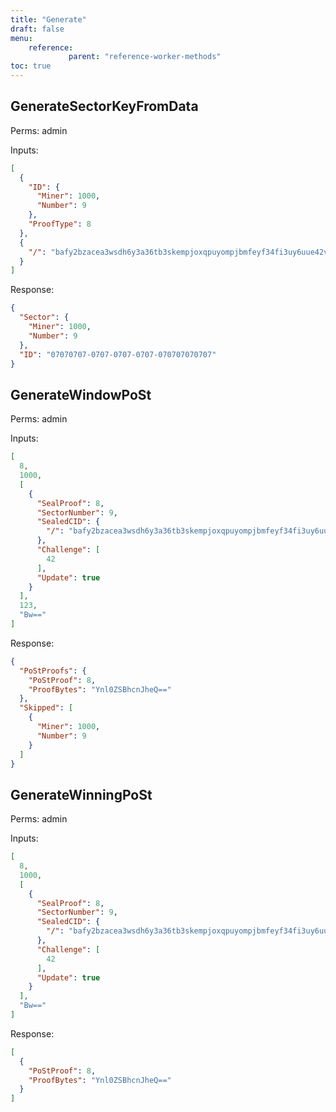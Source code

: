 ```yaml
---
title: "Generate"
draft: false
menu:
    reference:
             parent: "reference-worker-methods"
toc: true
---
```


## GenerateSectorKeyFromData

Perms: admin

Inputs:

```json
[
  {
    "ID": {
      "Miner": 1000,
      "Number": 9
    },
    "ProofType": 8
  },
  {
    "/": "bafy2bzacea3wsdh6y3a36tb3skempjoxqpuyompjbmfeyf34fi3uy6uue42v4"
  }
]
```

Response:

```json
{
  "Sector": {
    "Miner": 1000,
    "Number": 9
  },
  "ID": "07070707-0707-0707-0707-070707070707"
}
```

## GenerateWindowPoSt

Perms: admin

Inputs:

```json
[
  8,
  1000,
  [
    {
      "SealProof": 8,
      "SectorNumber": 9,
      "SealedCID": {
        "/": "bafy2bzacea3wsdh6y3a36tb3skempjoxqpuyompjbmfeyf34fi3uy6uue42v4"
      },
      "Challenge": [
        42
      ],
      "Update": true
    }
  ],
  123,
  "Bw=="
]
```

Response:

```json
{
  "PoStProofs": {
    "PoStProof": 8,
    "ProofBytes": "Ynl0ZSBhcnJheQ=="
  },
  "Skipped": [
    {
      "Miner": 1000,
      "Number": 9
    }
  ]
}
```

## GenerateWinningPoSt

Perms: admin

Inputs:

```json
[
  8,
  1000,
  [
    {
      "SealProof": 8,
      "SectorNumber": 9,
      "SealedCID": {
        "/": "bafy2bzacea3wsdh6y3a36tb3skempjoxqpuyompjbmfeyf34fi3uy6uue42v4"
      },
      "Challenge": [
        42
      ],
      "Update": true
    }
  ],
  "Bw=="
]
```

Response:

```json
[
  {
    "PoStProof": 8,
    "ProofBytes": "Ynl0ZSBhcnJheQ=="
  }
]
```
